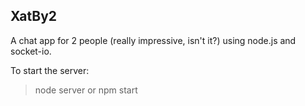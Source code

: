 XatBy2
------

A chat app for 2 people (really impressive, isn't it?) using node.js and socket-io.

To start the server:
> node server
or
> npm start